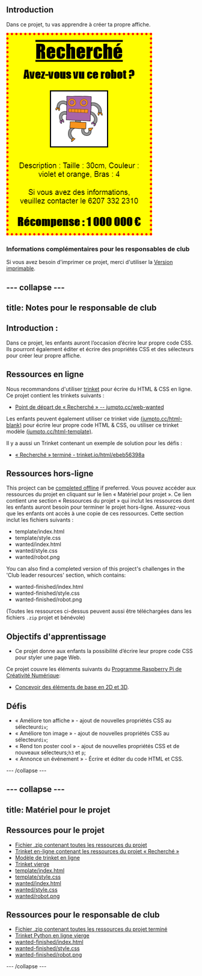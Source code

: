 ## Introduction

Dans ce projet, tu vas apprendre à créer ta propre affiche.

![capture d'écran](images/wanted-final.png)

### Informations complémentaires pour les responsables de club

Si vous avez besoin d'imprimer ce projet, merci d'utiliser la [Version imprimable](https://projects.raspberrypi.org/en/projects/wanted/print).

## \--- collapse \---

## title: Notes pour le responsable de club

## Introduction :

Dans ce projet, les enfants auront l’occasion d’écrire leur propre code CSS. Ils pourront également éditer et écrire des propriétés CSS et des sélecteurs pour créer leur propre affiche.

## Ressources en ligne

Nous recommandons d'utiliser [trinket](https://trinket.io/) pour écrire du HTML & CSS en ligne. Ce projet contient les trinkets suivants :

* [Point de départ de « Recherché » -- jumpto.cc/web-wanted](http://jumpto.cc/web-wanted)

Les enfants peuvent également utiliser ce trinket vide [(jumpto.cc/html-blank)](http://jumpto.cc/html-blank) pour écrire leur propre code HTML & CSS, ou utiliser ce trinket modèle [(jumpto.cc/html-template)](http://jumpto.cc/html-template).

Il y a aussi un Trinket contenant un exemple de solution pour les défis :

* [« Recherché » terminé - trinket.io/html/ebeb56398a](https://trinket.io/html/ebeb56398a)

## Ressources hors-ligne

This project can be [completed offline](https://rpf.io/html-offline) if preferred. Vous pouvez accéder aux ressources du projet en cliquant sur le lien « Matériel pour projet ». Ce lien contient une section « Ressources du projet » qui inclut les ressources dont les enfants auront besoin pour terminer le projet hors-ligne. Assurez-vous que les enfants ont accès à une copie de ces ressources. Cette section inclut les fichiers suivants :

* template/index.html
* template/style.css
* wanted/index.html
* wanted/style.css
* wanted/robot.png

You can also find a completed version of this project's challenges in the 'Club leader resources' section, which contains:

* wanted-finished/index.html
* wanted-finished/style.css
* wanted-finished/robot.png

(Toutes les ressources ci-dessus peuvent aussi être téléchargées dans les fichiers `.zip` projet et bénévole)

## Objectifs d'apprentissage

* Ce projet donne aux enfants la possibilité d’écrire leur propre code CSS pour styler une page Web.

Ce projet couvre les éléments suivants du [Programme Raspberry Pi de Créativité Numérique](http://rpf.io/curriculum):

* [Concevoir des éléments de base en 2D et 3D](https://www.raspberrypi.org/curriculum/design/creator).

## Défis

* « Améliore ton affiche » - ajout de nouvelles propriétés CSS au sélecteur` div `;
* « Améliore ton image » - ajout de nouvelles propriétés CSS au sélecteur` div `;
* « Rend ton poster cool » - ajout de nouvelles propriétés CSS et de nouveaux sélecteurs;` h3 ` et ` p `;
* « Annonce un événement » - Écrire et éditer du code HTML et CSS.

\--- /collapse \---

## \--- collapse \---

## title: Matériel pour le projet

## Ressources pour le projet

* [Fichier .zip contenant toutes les ressources du projet](https://rpf.io/p/en/wanted-go)
* [Trinket en-ligne contenant les ressources du projet « Recherché »](http://jumpto.cc/web-wanted)
* [Modèle de trinket en ligne](http://jumpto.cc/trinket-template)
* [Trinket vierge](http://jumpto.cc/trinket-blank)
* [template/index.html](resources/template-index.html)
* [template/style.css](resources/template-style.css)
* [wanted/index.html](resources/wanted-index.html)
* [wanted/style.css](resources/wanted-style.css)
* [wanted/robot.png](resources/wanted-robot.png)

## Ressources pour le responsable de club

* [Fichier .zip contenant toutes les ressources du projet terminé](https://rpf.io/p/en/wanted-go)
* [Trinket Python en ligne vierge](https://trinket.io/html/ebeb56398a)
* [wanted-finished/index.html](resources/wanted-finished-index.html)
* [wanted-finished/style.css](resources/wanted-finished-style.css)
* [wanted-finished/robot.png](resources/twanted-finished-robot.png)

\--- /collapse \---